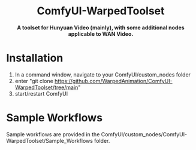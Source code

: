 <div align="center">

# ComfyUI-WarpedToolset
**A toolset for Hunyuan Video (mainly), with some additional nodes applicable to WAN Video.**

<div align="left">

# Installation

1) In a command window, navigate to your ComfyUI/custom_nodes folder
2) enter "git clone https://github.com/WarpedAnimation/ComfyUI-WarpedToolset/tree/main"
3) start/restart ComfyUI

<div align="left">

# Sample Workflows

Sample workflows are provided in the ComfyUI/custom_nodes/ComfyUI-WarpedToolset/Sample_Workflows folder.
